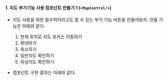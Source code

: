 
#### 1. 지도 부가기능 사용 컴포넌트 만들기 1 (`<MapControl/>`)

- 지도 사용을 위한 필수적이라고도 할 수 있는 부가 기능 버튼을 만들어보자. 만들 기능은 아래와 같다.
	1. 현재 위치로 지도 포커스 이동하기
	2. 확대하기
	3. 축소하기
	4. 일반지도 확인하기
	5. 위성지도 확인하기

- 컴포넌트 구현 결과는 아래와 같다.
